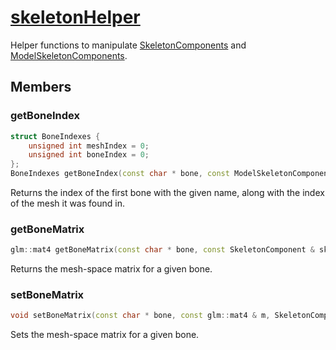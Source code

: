 # [skeletonHelper](skeletonHelper.hpp)

Helper functions to manipulate [SkeletonComponents](../components/data/SkeletonComponent.md) and [ModelSkeletonComponents](../components/data/ModelSkeletonComponent.md).

## Members

### getBoneIndex

```cpp
struct BoneIndexes {
    unsigned int meshIndex = 0;
    unsigned int boneIndex = 0;
};
BoneIndexes getBoneIndex(const char * bone, const ModelSkeletonComponent & model);
```

Returns the index of the first bone with the given name, along with the index of the mesh it was found in.

### getBoneMatrix

```cpp
glm::mat4 getBoneMatrix(const char * bone, const SkeletonComponent & skeleton, const ModelSkeletonComponent & model);
```

Returns the mesh-space matrix for a given bone.

### setBoneMatrix

```cpp
void setBoneMatrix(const char * bone, const glm::mat4 & m, SkeletonComponent & skeleton, const ModelSkeletonComponent & model);
```

Sets the mesh-space matrix for a given bone.
